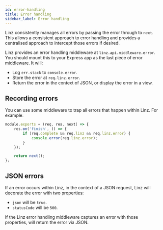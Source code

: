 ```yaml
---
id: error-handling
title: Error handling
sidebar_label: Error handling
---
```


Linz consistently manages all errors by passing the error through to `next`. This allows a consistent approach to error handling and provides a centralised approach to intercept those errors if desired.

Linz provides an error handling middleware at `linz.api.middleware.error`. You should mount this to your Express app as the last piece of error middleware. It will:

-   Log `err.stack` to `console.error`.
-   Store the error at `req.linz.error`.
-   Return the error in the context of JSON, or display the error in a view.

## Recording errors

You can use some middleware to trap all errors that happen within Linz. For example:

```javascript
module.exports = (req, res, next) => {
    res.on('finish', () => {
        if (req.complete && req.linz && req.linz.error) {
            console.error(req.linz.error);
        }
    });

    return next();
};
```

## JSON errors

If an error occurs within Linz, in the context of a JSON request, Linz will decorate the error with two properties:

-   `json` will be `true`.
-   `statusCode` will be `500`.

If the Linz error handling middleware captures an error with those properties, will return the error via JSON.
